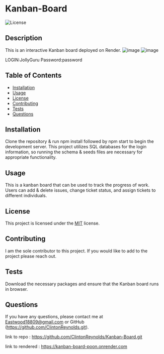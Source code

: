 # Kanban-Board

![License](https://img.shields.io/badge/license-MIT-brightgreen)

## Description
This is an interactive Kanban board deployed on Render. 
![image](https://github.com/user-attachments/assets/ca7bf2b7-aca6-4c0e-9779-5e05c6a098f2)
![image](https://github.com/user-attachments/assets/8bb70df4-4813-4ebd-ade7-94d86addc5e2)



LOGIN:JollyGuru
Password:password

## Table of Contents
- [Installation](#installation)
- [Usage](#usage)
- [License](#license)
- [Contributing](#contributing)
- [Tests](#tests)
- [Questions](#questions)

## Installation
Clone the repository & run npm install followed by npm start to begin the development server. This project utilizes SQL databases for the login information, so running the schema & seeds files are necessary for appropriate functionality. 

## Usage
This is a kanban board that can be used to track the progress of work. Users can add & delete issues, change ticket status, and assign tickets to different individuals. 

## License
This project is licensed under the [MIT]([License](https://opensource.org/licenses/MIT)) license.

## Contributing
I am the sole contributor to this project. If you would like to add to the project please reach out. 

## Tests
Download the necessary packages and ensure that the Kanban board runs in browser. 

## Questions
If you have any questions, please contact me at [Eastwood18809@gmail.com](mailto:Eastwood18809@gmail.com) or GitHub (https://github.com/ClintonReynolds.git).

link to repo : https://github.com/ClintonReynolds/Kanban-Board.git

link to rendered : https://kanban-board-poon.onrender.com



